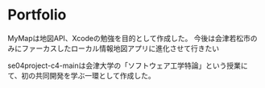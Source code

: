 # Portfolio

MyMapは地図API、Xcodeの勉強を目的として作成した。
今後は会津若松市のみにファーカスしたローカル情報地図アプリに進化させて行きたい

se04project-c4-mainは会津大学の「ソフトウェア工学特論」という授業にて、初の共同開発を学ぶ一環として作成した。
